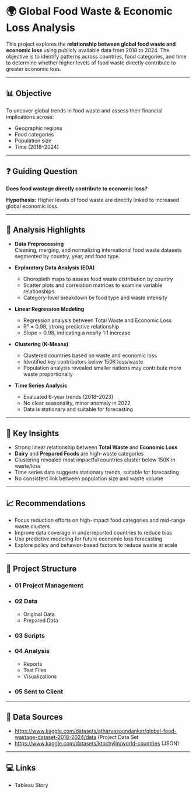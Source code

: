 # 🌍 Global Food Waste & Economic Loss Analysis

This project explores the **relationship between global food waste and economic loss** using publicly available data from 2018 to 2024. The objective is to identify patterns across countries, food categories, and time to determine whether higher levels of food waste directly contribute to greater economic loss.

---

## 📊 Objective

To uncover global trends in food waste and assess their financial implications across:

- Geographic regions  
- Food categories  
- Population size  
- Time (2018–2024)

---

## ❓ Guiding Question

**Does food wastage directly contribute to economic loss?**

**Hypothesis:** Higher levels of food waste are directly linked to increased global economic loss.

---

## 🧪 Analysis Highlights

- **Data Preprocessing**  
  Cleaning, merging, and normalizing international food waste datasets segmented by country, year, and food type.

- **Exploratory Data Analysis (EDA)**  
  - Choropleth maps to assess food waste distribution by country  
  - Scatter plots and correlation matrices to examine variable relationships  
  - Category-level breakdown by food type and waste intensity

- **Linear Regression Modeling**  
  - Regression analysis between Total Waste and Economic Loss  
  - R² = 0.98, strong predictive relationship  
  - Slope = 0.98, indicating a nearly 1:1 increase

- **Clustering (K-Means)**  
  - Clustered countries based on waste and economic loss  
  - Identified key contributors below 150K loss/waste  
  - Population analysis revealed smaller nations may contribute more waste proportionally

- **Time Series Analysis**  
  - Evaluated 6-year trends (2018–2023)  
  - No clear seasonality, minor anomaly in 2022  
  - Data is stationary and suitable for forecasting

---

## 📌 Key Insights

- Strong linear relationship between **Total Waste** and **Economic Loss**
- **Dairy** and **Prepared Foods** are high-waste categories
- Clustering revealed most impactful countries cluster below 150K in waste/loss
- Time series data suggests stationary trends, suitable for forecasting
- No consistent link between population size and waste volume

---

## 📈 Recommendations

- Focus reduction efforts on high-impact food categories and mid-range waste clusters  
- Improve data coverage in underreported countries to reduce bias  
- Use predictive modeling for future economic loss forecasting  
- Explore policy and behavior-based factors to reduce waste at scale

---

## 📁 Project Structure
- ### 01 Project Management
- ### 02 Data
  - Original Data
  - Prepared Data
- ### 03 Scripts
- ### 04 Analysis
  - Reports
  - Test Files
  - Visualizations
- ### 05 Sent to Client

---

## 📎 Data Sources
- https://www.kaggle.com/datasets/atharvasoundankar/global-food-wastage-dataset-2018-2024/data    (Project Data Set
- https://www.kaggle.com/datasets/ktochylin/world-countries    (JSON)

---

## 💻 Links
- Tableau Story



